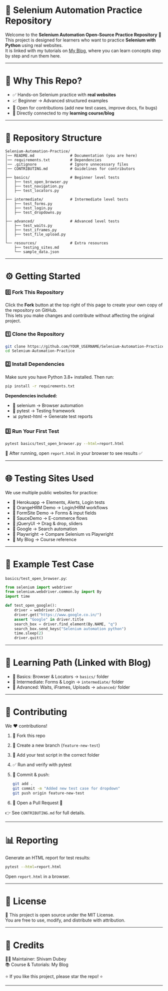 # 🚀 Selenium Automation Practice Repository

Welcome to the **Selenium Automation Open-Source Practice Repository** 🎉  
This project is designed for learners who want to practice **Selenium with Python** using real websites.  
It is linked with my tutorials on [My Blog](https://aigen023.blogspot.com/), where you can learn concepts step by step and run them here.

---

# 📌 Why This Repo?
- ✅ Hands-on Selenium practice with **real websites**
- 📈 Beginner → Advanced structured examples
- 🤝 Open for contributions (add new test cases, improve docs, fix bugs)
- 🔗 Directly connected to my **learning course/blog**

---

# 📂 Repository Structure

```
Selenium-Automation-Practice/
│── README.md                # Documentation (you are here)
│── requirements.txt         # Dependencies
│── .gitignore               # Ignore unnecessary files
│── CONTRIBUTING.md          # Guidelines for contributors
│
├── basics/                  # Beginner level tests
│   ├── test_open_browser.py
│   ├── test_navigation.py
│   ├── test_locators.py
│
├── intermediate/            # Intermediate level tests
│   ├── test_forms.py
│   ├── test_login.py
│   ├── test_dropdowns.py
│
├── advanced/                # Advanced level tests
│   ├── test_waits.py
│   ├── test_iframes.py
│   ├── test_file_upload.py
│
└── resources/               # Extra resources
    ├── testing_sites.md
    └── sample_data.json
```

---

# ⚙️ Getting Started

### 0️⃣ Fork This Repository

Click the **Fork** button at the top right of this page to create your own copy of the repository on GitHub.  
This lets you make changes and contribute without affecting the original project.

### 1️⃣ Clone the Repository

```bash
git clone https://github.com/YOUR_USERNAME/Selenium-Automation-Practice.git
cd Selenium-Automation-Practice
```

### 2️⃣ Install Dependencies

Make sure you have Python 3.8+ installed. Then run:

```bash
pip install -r requirements.txt
```

**Dependencies included:**
- 🐍 selenium → Browser automation
- 🧪 pytest → Testing framework
- 📊 pytest-html → Generate test reports

### 3️⃣ Run Your First Test

```bash
pytest basics/test_open_browser.py --html=report.html
```

📄 After running, open `report.html` in your browser to see results ✅

---

# 🌐 Testing Sites Used

We use multiple public websites for practice:

- 🔗 Herokuapp → Elements, Alerts, Login tests
- 🔗 OrangeHRM Demo → Login/HRM workflows
- 🔗 FormSite Demo → Forms & input fields
- 🔗 SauceDemo → E-commerce flows
- 🔗 jQueryUI → Drag & drop, sliders
- 🔗 Google → Search automation
- 🔗 Playwright → Compare Selenium vs Playwright
- 🔗 My Blog → Course reference

---

# 📝 Example Test Case

`basics/test_open_browser.py`:

```python
from selenium import webdriver
from selenium.webdriver.common.by import By
import time

def test_open_google():
    driver = webdriver.Chrome()
    driver.get("https://www.google.co.in/")
    assert "Google" in driver.title
    search_box = driver.find_element(By.NAME, "q")
    search_box.send_keys("Selenium automation python")
    time.sleep(2)
    driver.quit()
```

---

# 📖 Learning Path (Linked with Blog)

- 📕 Basics: Browser & Locators → `basics/` folder
- 📗 Intermediate: Forms & Login → `intermediate/` folder
- 📘 Advanced: Waits, iFrames, Uploads → `advanced/` folder

---

# 🤝 Contributing

We ❤️ contributions!

1. 🍴 Fork this repo
2. 🌱 Create a new branch (`feature-new-test`)
3. 📝 Add your test script in the correct folder
4. ✅ Run and verify with pytest
5. 💾 Commit & push:

    ```bash
    git add .
    git commit -m "Added new test case for dropdown"
    git push origin feature-new-test
    ```

6. 🔀 Open a Pull Request 🎉

👉 See `CONTRIBUTING.md` for full details.

---

# 📊 Reporting

Generate an HTML report for test results:

```bash
pytest --html=report.html
```

Open `report.html` in a browser.

---

# 📜 License

📄 This project is open source under the MIT License.  
You are free to use, modify, and distribute with attribution.

---

# 🙌 Credits

👨‍💻 Maintainer: Shivam Dubey  
📚 Course & Tutorials: My Blog

⭐ If you like this project, please star the repo! ⭐

---

  

